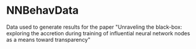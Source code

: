 # NNBehavData
Data used to generate results for the paper "Unraveling the black-box: exploring the accretion during training of influential neural network nodes as a means toward transparency"
